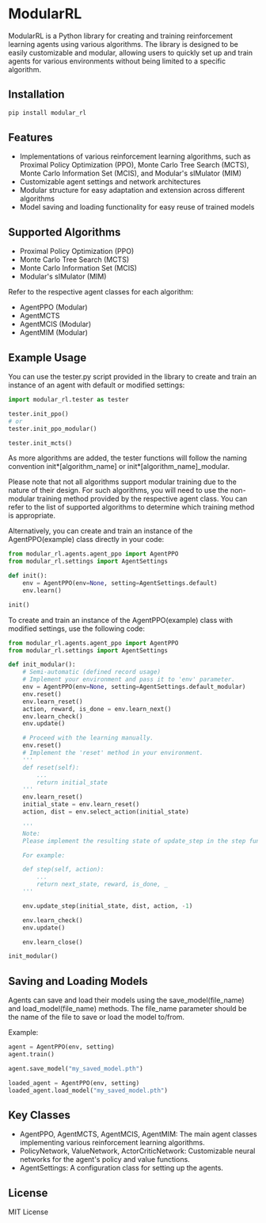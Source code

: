 # ModularRL

ModularRL is a Python library for creating and training reinforcement learning agents using various algorithms. The library is designed to be easily customizable and modular, allowing users to quickly set up and train agents for various environments without being limited to a specific algorithm.

## Installation

```powershell
pip install modular_rl
```

## Features

-   Implementations of various reinforcement learning algorithms,
    such as Proximal Policy Optimization (PPO), Monte Carlo Tree Search (MCTS), Monte Carlo Information Set (MCIS), and Modular's sIMulator (MIM)
-   Customizable agent settings and network architectures
-   Modular structure for easy adaptation and extension across different algorithms
-   Model saving and loading functionality for easy reuse of trained models

## Supported Algorithms

-   Proximal Policy Optimization (PPO)
-   Monte Carlo Tree Search (MCTS)
-   Monte Carlo Information Set (MCIS)
-   Modular's sIMulator (MIM)

Refer to the respective agent classes for each algorithm:

-   AgentPPO (Modular)
-   AgentMCTS
-   AgentMCIS (Modular)
-   AgentMIM (Modular)

## Example Usage

You can use the tester.py script provided in the library to create and train an instance of an agent with default or modified settings:

```python
import modular_rl.tester as tester

tester.init_ppo()
# or
tester.init_ppo_modular()

tester.init_mcts()
```

As more algorithms are added, the tester functions will follow the naming convention init*[algorithm_name] or init*[algorithm_name]\_modular.

Please note that not all algorithms support modular training due to the nature of their design.
For such algorithms, you will need to use the non-modular training method provided by the respective agent class.
You can refer to the list of supported algorithms to determine which training method is appropriate.

Alternatively, you can create and train an instance of the AgentPPO(example) class directly in your code:

```python
from modular_rl.agents.agent_ppo import AgentPPO
from modular_rl.settings import AgentSettings

def init():
    env = AgentPPO(env=None, setting=AgentSettings.default)
    env.learn()

init()
```

To create and train an instance of the AgentPPO(example) class with modified settings, use the following code:

```python
from modular_rl.agents.agent_ppo import AgentPPO
from modular_rl.settings import AgentSettings

def init_modular():
    # Semi-automatic (defined record usage)
    # Implement your environment and pass it to 'env' parameter.
    env = AgentPPO(env=None, setting=AgentSettings.default_modular)
    env.reset()
    env.learn_reset()
    action, reward, is_done = env.learn_next()
    env.learn_check()
    env.update()

    # Proceed with the learning manually.
    env.reset()
    # Implement the 'reset' method in your environment.
    '''
    def reset(self):
        ...
        return initial_state
    '''
    env.learn_reset()
    initial_state = env.learn_reset()
    action, dist = env.select_action(initial_state)

    '''
    Note:
    Please implement the resulting state of update_step in the step function of your environment.

    For example:

    def step(self, action):
        ...
        return next_state, reward, is_done, _
    '''

    env.update_step(initial_state, dist, action, -1)

    env.learn_check()
    env.update()

    env.learn_close()

init_modular()
```

## Saving and Loading Models

Agents can save and load their models using the save_model(file_name) and load_model(file_name) methods.
The file_name parameter should be the name of the file to save or load the model to/from.

Example:

```python
agent = AgentPPO(env, setting)
agent.train()

agent.save_model("my_saved_model.pth")

loaded_agent = AgentPPO(env, setting)
loaded_agent.load_model("my_saved_model.pth")
```

## Key Classes

-   AgentPPO, AgentMCTS, AgentMCIS, AgentMIM: The main agent classes implementing various reinforcement learning algorithms.
-   PolicyNetwork, ValueNetwork, ActorCriticNetwork: Customizable neural networks for the agent's policy and value functions.
-   AgentSettings: A configuration class for setting up the agents.

## License

MIT License
